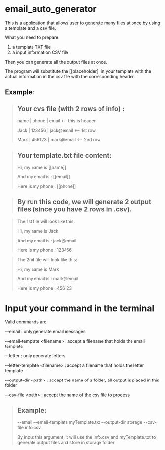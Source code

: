# email_auto_generator
This is a application that allows user to generate many files at once by using a template and a csv file.

What you need to prepare:
1. a template TXT file
2. a input information CSV file

Then you can generate all the output files at once.

The program will substitute the [[placeholder]] in your template with the actual information in the csv file with the corresponding header.

Example:
-
> Your cvs file (with 2 rows of info) :
>-
>
>name   | phone   | email       <-- this is header
>
>Jack   | 123456  | jack@email  <-- 1st row
>
>Mark   | 456123  | mark@email  <-- 2nd row


 
> Your template.txt file content:
>-
>
>Hi, my name is [[name]]
>
>And my email is : [[email]]
>
>Here is my phone : [[phone]]


 
> By run this code, we will generate 2 output files (since you have 2 rows in .csv).
>-

>The 1st file will look like this:
>
>Hi, my name is Jack
>
>And my email is : jack@email
>
>Here is my phone : 123456

> 
>The 2nd file will look like this:
>
>Hi, my name is Mark
>
>And my email is : mark@email
>
>Here is my phone : 456123


# Input your command in the terminal
Valid commands are:

--email : only generate email messages

--email-template \<filename> : accept a filename that holds the email
template

--letter : only generate letters

--letter-template \<filename> : accept a filename that holds the letter
template

--output-dir \<path> : accept the name of a folder, all output is placed in this folder

--csv-file \<path> : accept the name of the csv file to process

>Example:
>-
>--email --email-template myTemplate.txt --output-dir storage --csv-file info.csv
>
>By input this argument, it will use the info.csv and myTemplate.txt to generate output files and store in storage folder
